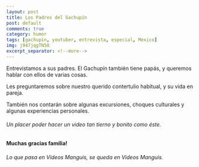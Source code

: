 ```yaml
---
layout: post
title: Los Padres del Gachupín
post: default
comments: true
category: humor
tags: [gachupin, youtuber, entrevista, especial, Mexico]
img: j947jqgTN58
excerpt_separator: <!--more-->
---
```


Entrevistamos a sus padres. El Gachupín también tiene papás, y queremos hablar con ellos de varias cosas.

Les preguntaremos sobre nuestro querido contertulio habitual, y su vida en pareja.

También nos contarán sobre algunas excursiones, choques culturales y algunas experiencias personales.

<!--more-->


###### Un placer poder hacer un video tan tierno y bonito como éste.

#### Muchas gracias família!

###### Lo que pasa en Videos Manguis, se queda en Videos Manguis.
